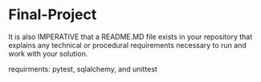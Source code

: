 # Final-Project

It is also IMPERATIVE that a README.MD file exists in your repository that explains any technical or procedural requirements necessary to run and work with your solution.

requirments: pytest, sqlalchemy, and unittest